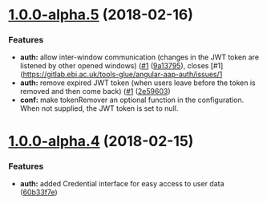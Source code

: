 <a name="1.0.0-alpha.5"></a>
# [1.0.0-alpha.5](https://gitlab.ebi.ac.uk/tools-glue/angular-aap-auth/compare/1.0.0-alpha.4...1.0.0-alpha.5) (2018-02-16)

### Features

* **auth:** allow inter-window communication (changes in the JWT token are listened by other opened windows) ([#1](https://gitlab.ebi.ac.uk/tools-glue/angular-aap-auth/issues/1) ([9a13795](https://gitlab.ebi.ac.uk/tools-glue/angular-aap-auth/commit/9a13795)), closes [#1](https://gitlab.ebi.ac.uk/tools-glue/angular-aap-auth/issues/1
* **auth:** remove expired JWT token (when users leave before the token is removed and then come back) ([#1](https://gitlab.ebi.ac.uk/tools-glue/angular-aap-auth/issues/1) ([2e59603](https://gitlab.ebi.ac.uk/tools-glue/angular-aap-auth/commit/2e59603))
* **conf:** make tokenRemover an optional function in the configuration. When
    not supplied, the JWT token is set to null.


<a name="1.0.0-alpha.4"></a>
# [1.0.0-alpha.4](https://gitlab.ebi.ac.uk/tools-glue/angular-aap-auth/compare/1.0.0-alpha.3...1.0.0-alpha.4) (2018-02-15)

### Features

* **auth:** added Credential interface for easy access to user data ([60b33f7e](https://gitlab.ebi.ac.uk/tools-glue/angular-aap-auth/commit/60b33f7e))
